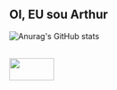 ## OI, EU sou Arthur

![Anurag's GitHub stats](https://github-readme-stats.vercel.app/api?username=CarlosArthurM&show_icons=true)

<div style = " display: inline-block; align-items = "center";" > <br>
  
<img height = "40" width = "80"   src="https://cdn.jsdelivr.net/gh/devicons/devicon@latest/icons/python/python-original.svg" />

</div>
